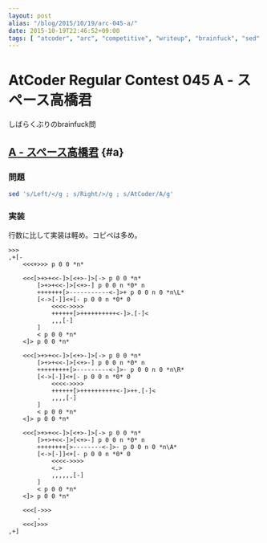 ```yaml
---
layout: post
alias: "/blog/2015/10/19/arc-045-a/"
date: 2015-10-19T22:46:52+09:00
tags: [ "atcoder", "arc", "competitive", "writeup", "brainfuck", "sed" ]
---
```


# AtCoder Regular Contest 045 A - スペース高橋君

しばらくぶりのbrainfuck問

<!-- more -->

## [A - スペース高橋君](https://beta.atcoder.jp/contests/arc045/tasks/arc045_a) {#a}

### 問題

``` sh
sed 's/Left/</g ; s/Right/>/g ; s/AtCoder/A/g'
```

### 実装

行数に比して実装は軽め。コピペは多め。

``` brainfuck
>>>
,+[-
    <<<+>>> p 0 0 *n*

    <<<[>+>+<<-]>[<+>-]>[-> p 0 0 *n*
        [>+>+<<-]>[<+>-] p 0 0 n *0* n
        +++++++[>-----------<-]>+ p 0 0 n 0 *n\L*
        [<->[-]]<+[- p 0 0 n *0* 0
            <<<<->>>>
            ++++++[>++++++++++<-]>.[-]<
            ,,,[-]
        ]
        < p 0 0 *n*
    <]> p 0 0 *n*

    <<<[>+>+<<-]>[<+>-]>[-> p 0 0 *n*
        [>+>+<<-]>[<+>-] p 0 0 n *0* n
        +++++++++[>---------<-]>- p 0 0 n 0 *n\R*
        [<->[-]]<+[- p 0 0 n *0* 0
            <<<<->>>>
            ++++++[>++++++++++<-]>++.[-]<
            ,,,,[-]
        ]
        < p 0 0 *n*
    <]> p 0 0 *n*

    <<<[>+>+<<-]>[<+>-]>[-> p 0 0 *n*
        [>+>+<<-]>[<+>-] p 0 0 n *0* n
        ++++++++[>--------<-]>- p 0 0 n 0 *n\A*
        [<->[-]]<+[- p 0 0 n *0* 0
            <<<<->>>>
            <.>
            ,,,,,,[-]
        ]
        < p 0 0 *n*
    <]> p 0 0 *n*

    <<<[->>>
        .
    <<<]>>>
,+]
```
